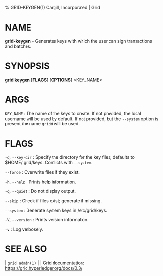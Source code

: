 % GRID-KEYGEN(1) Cargill, Incorporated | Grid

<!--
  Copyright 2021 Cargill Incorporated
  Licensed under Creative Commons Attribution 4.0 International License
  https://creativecommons.org/licenses/by/4.0/
-->

NAME
====

**grid-keygen** - Generates keys with which the user can sign transactions and batches.

SYNOPSIS
========

**grid keygen** \[**FLAGS**\] \[**OPTIONS**\] <KEY_NAME>

ARGS
====

`KEY_NAME`
: The name of the keys to create. If not provided, the local username will be
used by default. If not provided, but the `--system` option is present the name
`gridd` will be used.

FLAGS
=====

`-d`, `--key-dir`
: Specify the directory for the key files;
  defaults to $HOME/.grid/keys. Conflicts with `--system`.

`--force`
: Overwrite files if they exist.

`-h`, `--help`
: Prints help information.

`-q`, `--quiet`
: Do not display output.

`--skip`
: Check if files exist; generate if missing.

`--system`
: Generate system keys in /etc/grid/keys.

`-V`, `--version`
: Prints version information.

`-v`
: Log verbosely.

SEE ALSO
========
| `grid admin(1)`
|
| Grid documentation: https://grid.hyperledger.org/docs/0.3/
